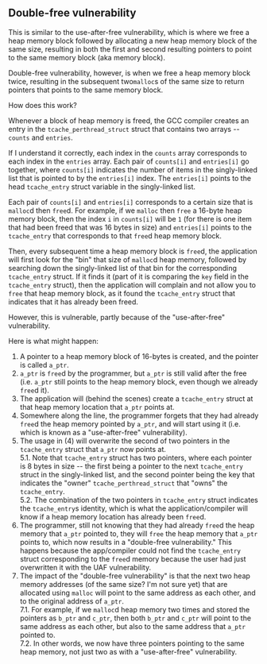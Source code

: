 ## Double-free vulnerability

This is similar to the use-after-free vulnerability, which is where we free a heap memory block followed by allocating a new heap memory block of the same size, resulting in both the first and second resulting pointers to point to the same memory block (aka memory block).

Double-free vulnerability, however, is when we free a heap memory block twice, resulting in the subsequent two`malloc`s of the same size to return pointers that points to the same memory block.

How does this work?

Whenever a block of heap memory is freed, the GCC compiler creates an entry in the `tcache_perthread_struct` struct that contains two arrays -- `counts` and `entries`.

If I understand it correctly, each index in the `counts` array corresponds to each index in the `entries` array. Each pair of `counts[i]` and `entries[i]` go together, where `counts[i]` indicates the number of items in the singly-linked list that is pointed to by the `entries[i]` index. The `entries[i]` points to the head `tcache_entry` struct variable in the singly-linked list.

Each pair of `counts[i]` and `entries[i]` corresponds to a certain size that is `malloc`d then `free`d. For example, if we `malloc` then `free` a 16-byte heap memory block, then the index `i` in `counts[i]` will be `1` (for there is one item that had been freed that was 16 bytes in size) and `entries[i]` points to the `tcache_entry` that corresponds to that `free`d heap memory block.

Then, every subsequent time a heap memory block is `free`d, the application will first look for the "bin" that size of `malloc`d heap memory, followed by searching down the singly-linked list of that bin for the corresponding `tcache_entry` struct. If it finds it (part of it is comparing the `key` field in the `tcache_entry` struct), then the application will complain and not allow you to `free` that heap memory block, as it found the `tcache_entry` struct that indicates that it has already been freed.

However, this is vulnerable, partly because of the "use-after-free" vulnerability.

Here is what might happen:

1. A pointer to a heap memory block of 16-bytes is created, and the pointer is called `a_ptr`.
2. `a_ptr` is `free`d by the programmer, but `a_ptr` is still valid after the free (i.e. `a_ptr` still points to the heap memory block, even though we already `free`d it).
3. The application will (behind the scenes) create a `tcache_entry` struct at that heap memory location that `a_ptr` points at.
4. Somewhere along the line, the programmer forgets that they had already `free`d the heap memory pointed by `a_ptr`, and will start using it (i.e. which is known as a "use-after-free" vulnerability).
5. The usage in (4) will overwrite the second of two pointers in the `tcache_entry` struct that `a_ptr` now points at.<br/>
5.1. Note that `tcache_entry` struct has two pointers, where each pointer is 8 bytes in size -- the first being a pointer to the next `tcache_entry` struct in the singly-linked list, and the second pointer being the key that indicates the "owner" `tcache_perthread_struct` that "owns" the `tcache_entry`.<br/>
5.2. The combination of the two pointers in `tcache_entry` struct indicates the `tcache_entry`s identity, which is what the application/compiler will know if a heap memory location has already been `free`d.
6. The programmer, still not knowing that they had already `free`d the heap memory that `a_ptr` pointed to, they will `free` the heap memory that `a_ptr` points to, which now results in a "double-free vulnerability." This happens because the app/compiler could not find the `tcache_entry` struct corresponding to the `free`d memory because the user had just overwritten it with the UAF vulnerability.
7. The impact of the "double-free vulnerability" is that the next two heap memory addresses (of the same size? I'm not sure yet) that are allocated using `malloc` will point to the same address as each other, and to the original address of `a_ptr`.<br/>
7.1. For example, if we `malloc`d heap memory two times and stored the pointers as `b_ptr` and `c_ptr`, then both `b_ptr` and `c_ptr` will point to the same address as each other, but also to the same address that `a_ptr` pointed to.<br/>
7.2. In other words, we now have three pointers pointing to the same heap memory, not just two as with a "use-after-free" vulnerability.
